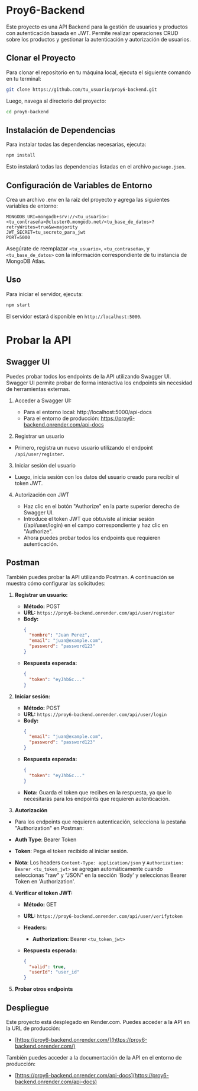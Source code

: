 # Proy6-Backend

Este proyecto es una API Backend para la gestión de usuarios y productos con autenticación basada en JWT. Permite realizar operaciones CRUD sobre los productos y gestionar la autenticación y autorización de usuarios.

## Clonar el Proyecto

Para clonar el repositorio en tu máquina local, ejecuta el siguiente comando en tu terminal:

```bash
git clone https://github.com/tu_usuario/proy6-backend.git
```
Luego, navega al directorio del proyecto:

```bash
cd proy6-backend
```

## Instalación de Dependencias

Para instalar todas las dependencias necesarias, ejecuta: 

```bash
npm install
```

Esto instalará todas las dependencias listadas en el archivo `package.json`.

## Configuración de Variables de Entorno

Crea un archivo .env en la raíz del proyecto y agrega las siguientes variables de entorno:

```plaintext
MONGODB_URI=mongodb+srv://<tu_usuario>:<tu_contraseña>@cluster0.mongodb.net/<tu_base_de_datos>?retryWrites=true&w=majority
JWT_SECRET=tu_secreto_para_jwt
PORT=5000
```

Asegúrate de reemplazar `<tu_usuario>`, `<tu_contraseña>`, y `<tu_base_de_datos>` con la información correspondiente de tu instancia de MongoDB Atlas.

## Uso

Para iniciar el servidor, ejecuta:

```bash
npm start
```

El servidor estará disponible en `http://localhost:5000`.



# Probar la API

## Swagger UI
Puedes probar todos los endpoints de la API utilizando Swagger UI. Swagger UI permite probar de forma interactiva los endpoints sin necesidad de herramientas externas.

1. Acceder a Swagger UI:

   -  Para el entorno local: http://localhost:5000/api-docs
   -  Para el entorno de producción: https://proy6-backend.onrender.com/api-docs

2. Registrar un usuario

  - Primero, registra un nuevo usuario utilizando el endpoint `/api/user/register`.

3. Iniciar sesión del usuario

  - Luego, inicia sesión con los datos del usuario creado para recibir el token JWT.

4. Autorización con JWT

    - Haz clic en el botón "Authorize" en la parte superior derecha de Swagger UI.
    - Introduce el token JWT que obtuviste al iniciar sesión (/api/user/login) en el campo correspondiente y haz clic en "Authorize".
    - Ahora puedes probar todos los endpoints que requieren autenticación.

## Postman

También puedes probar la API utilizando Postman. A continuación se muestra cómo configurar las solicitudes:

1. **Registrar un usuario:**

   - **Método:** POST
   - **URL:** `https://proy6-backend.onrender.com/api/user/register`
   - **Body:**
     ```json
     {
       "nombre": "Juan Perez",
       "email": "juan@example.com",
       "password": "password123"
     }
     ```
   - **Respuesta esperada:**
     ```json
     {
       "token": "eyJhbGc..."
     }
     ```

2. **Iniciar sesión:**

   - **Método:** POST
   - **URL:** `https://proy6-backend.onrender.com/api/user/login`
   - **Body:**
     ```json
     {
       "email": "juan@example.com",
       "password": "password123"
     }
     ```
   - **Respuesta esperada:**
     ```json
     {
       "token": "eyJhbGc..."
     }
     ```
   - **Nota:** Guarda el token que recibes en la respuesta, ya que lo necesitarás para los endpoints que requieren autenticación.

3. **Autorización**

  - Para los endpoints que requieren autenticación, selecciona la pestaña "Authorization" en Postman:

  - **Auth Type**: Bearer Token
  - **Token**: Pega el token recibido al iniciar sesión.

  - **Nota**: Los headers `Content-Type: application/json` y `Authorization: Bearer <tu_token_jwt>` se agregan automáticamente cuando seleccionas "raw" y "JSON" en la sección 'Body' y seleccionas Bearer Token en 'Authorization'.



4. **Verificar el token JWT:**

   - **Método:** GET
   - **URL:** `https://proy6-backend.onrender.com/api/user/verifytoken`
   - **Headers:** 
     - **Authorization:** Bearer `<tu_token_jwt>`

   - **Respuesta esperada:**
     ```json
     {
       "valid": true,
       "userId": "user_id"
     }
     ```

5. **Probar otros endpoints**


## Despliegue

Este proyecto está desplegado en Render.com. Puedes acceder a la API en la URL de producción:

- [https://proy6-backend.onrender.com/](https://proy6-backend.onrender.com/)

También puedes acceder a la documentación de la API en el entorno de producción:

- [https://proy6-backend.onrender.com/api-docs](https://proy6-backend.onrender.com/api-docs)